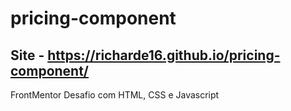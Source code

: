 # pricing-component
## Site - https://richarde16.github.io/pricing-component/
FrontMentor Desafio com HTML, CSS e Javascript
